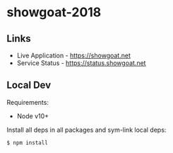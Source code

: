 # showgoat-2018

## Links

* Live Application - https://showgoat.net
* Service Status - https://status.showgoat.net

## Local Dev

Requirements:

* Node v10+

Install all deps in all packages and sym-link local deps:

```
$ npm install
```
